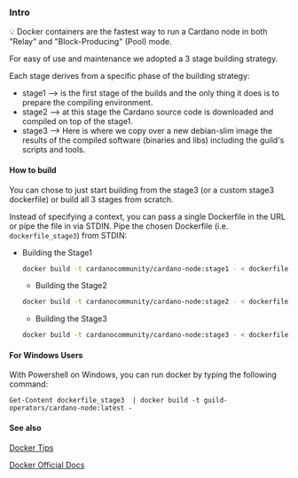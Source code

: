 ### Intro

💡 Docker containers are the fastest way to run a Cardano node in both "Relay" and "Block-Producing" (Pool) mode.

For easy of use and maintenance we adopted a 3 stage building strategy.

Each stage derives from a specific phase of the building strategy:

* stage1 --> is the first stage of the builds and the only thing it does is to prepare the compiling environment.
* stage2 --> at this stage the Cardano source code is downloaded and compiled on top of the stage1.
* stage3 --> Here is where we copy over a new debian-slim image the results of the compiled software (binaries and libs) including the guild's scripts and tools.

#### How to build

You can chose to just start building from the stage3 (or a custom stage3 dockerfile) or build all 3 stages from scratch.

Instead of specifying a context, you can pass a single Dockerfile in the URL or pipe the file in via STDIN.
Pipe the chosen Dockerfile (i.e. `dockerfile_stage3`) from STDIN:

* Building the Stage1
  
  ```bash
  docker build -t cardanocommunity/cardano-node:stage1 - < dockerfile_stage1
  ```
  
  * Building the Stage2
  
  ```bash
  docker build -t cardanocommunity/cardano-node:stage2 - < dockerfile_stage2    
  ```
  
  * Building the Stage3
  
  ```bash
  docker build -t cardanocommunity/cardano-node:stage3 - < dockerfile_stage3 
  ```

#### For Windows Users

With Powershell on Windows, you can run docker by typing the following command:

```
Get-Content dockerfile_stage3  | docker build -t guild-operators/cardano-node:latest -
```

#### See also

[Docker Tips](../docker/tips.md)

[Docker Official Docs](https://docs.docker.com/)
